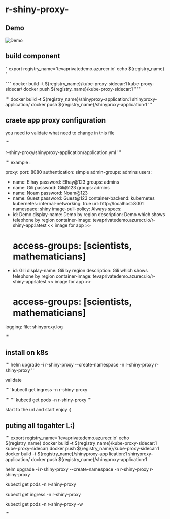# r-shiny-proxy-

## Demo 

![Demo](record/shinyproxy-demo.gif)




## build component
"
export registry_name='tevaprivatedemo.azurecr.io'
echo ${registry_name}
"

"""
docker build -t ${registry_name}/kube-proxy-sidecar:1 kube-proxy-sidecar/
docker push ${registry_name}/kube-proxy-sidecar:1
"""

'''
docker build -t ${registry_name}/shinyproxy-application:1 shinyproxy-application/
docker push ${registry_name}/shinyproxy-application:1
'''


## craete app proxy configuration 
you need to validate what need to change in this file 

'''

r-shiny-proxy/shinyproxy-application/application.yml
'''

'''
example : 

proxy:
  port: 8080
  authentication: simple
  admin-groups: admins
  users:
  - name: Elhay
    password: Elhay@123
    groups: admins
  - name: Gili
    password: Gili@123
    groups: admins
  - name: Noam
    password: Noam@123
  - name: Guest
    password: Guest@123
  container-backend: kubernetes
  kubernetes:
    internal-networking: true
    url: http://localhost:8001
    namespace: shiny
    image-pull-policy: Always
  specs:
  - id: Demo
    display-name: Demo by region
    description: Demo which shows telephone by region
    container-image: tevaprivatedemo.azurecr.io/r-shiny-app:latest << image for app >>
    # access-groups: [scientists, mathematicians]
  - id: Gili
    display-name: Gili by region
    description: Gili which shows telephone by region
    container-image: tevaprivatedemo.azurecr.io/r-shiny-app:latest << image for app >>
    # access-groups: [scientists, mathematicians]
logging:
  file:
    shinyproxy.log


'''


## install on k8s 

'''
helm upgrade -i r-shiny-proxy --create-namespace -n r-shiny-proxy  r-shiny-proxy
'''

validate 

''''
kubectl get ingress -n r-shiny-proxy 

'''
'''
kubectl get pods  -n r-shiny-proxy 
'''


start to the url and start enjoy :) 

## puting all togahter L:)

'''
export registry_name='tevaprivatedemo.azurecr.io'
echo ${registry_name}
docker build -t ${registry_name}/kube-proxy-sidecar:1 kube-proxy-sidecar/
docker push ${registry_name}/kube-proxy-sidecar:1
docker build -t ${registry_name}/shinyproxy-app
lication:1 shinyproxy-application/
docker push ${registry_name}/shinyproxy-application:1

helm upgrade -i r-shiny-proxy --create-namespace -n r-shiny-proxy  r-shiny-proxy

kubectl get pods  -n r-shiny-proxy 

kubectl get ingress -n r-shiny-proxy 

kubectl get pods  -n r-shiny-proxy  -w 

'''
